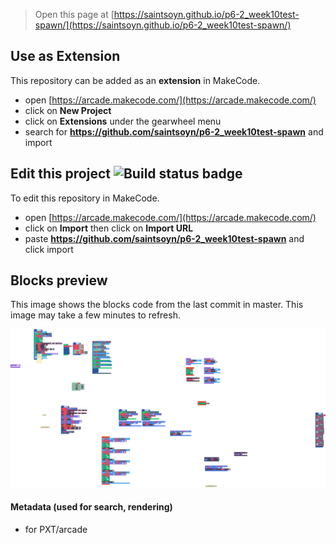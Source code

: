  


> Open this page at [https://saintsoyn.github.io/p6-2_week10test-spawn/](https://saintsoyn.github.io/p6-2_week10test-spawn/)

## Use as Extension

This repository can be added as an **extension** in MakeCode.

* open [https://arcade.makecode.com/](https://arcade.makecode.com/)
* click on **New Project**
* click on **Extensions** under the gearwheel menu
* search for **https://github.com/saintsoyn/p6-2_week10test-spawn** and import

## Edit this project ![Build status badge](https://github.com/saintsoyn/p6-2_week10test-spawn/workflows/MakeCode/badge.svg)

To edit this repository in MakeCode.

* open [https://arcade.makecode.com/](https://arcade.makecode.com/)
* click on **Import** then click on **Import URL**
* paste **https://github.com/saintsoyn/p6-2_week10test-spawn** and click import

## Blocks preview

This image shows the blocks code from the last commit in master.
This image may take a few minutes to refresh.

![A rendered view of the blocks](https://github.com/saintsoyn/p6-2_week10test-spawn/raw/master/.github/makecode/blocks.png)

#### Metadata (used for search, rendering)

* for PXT/arcade
<script src="https://makecode.com/gh-pages-embed.js"></script><script>makeCodeRender("{{ site.makecode.home_url }}", "{{ site.github.owner_name }}/{{ site.github.repository_name }}");</script>
